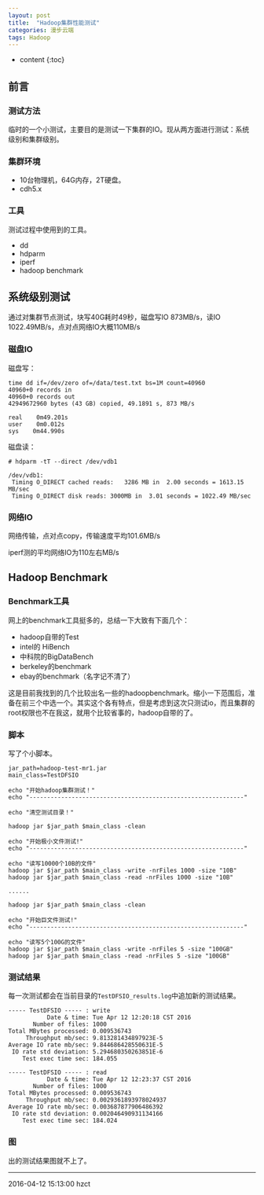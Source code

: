 ```yaml
---
layout: post
title:  "Hadoop集群性能测试"
categories: 漫步云端
tags: Hadoop
---
```


* content
{:toc}


## 前言

### 测试方法

临时的一个小测试，主要目的是测试一下集群的IO。现从两方面进行测试：系统级别和集群级别。




### 集群环境

- 10台物理机，64G内存，2T硬盘。
- cdh5.x

### 工具

测试过程中使用到的工具。

- dd
- hdparm
- iperf
- hadoop benchmark

## 系统级别测试

通过对集群节点测试，块写40G耗时49秒，磁盘写IO 873MB/s，读IO 1022.49MB/s，点对点网络IO大概110MB/s

### 磁盘IO

磁盘写：

```
time dd if=/dev/zero of=/data/test.txt bs=1M count=40960
40960+0 records in
40960+0 records out
42949672960 bytes (43 GB) copied, 49.1891 s, 873 MB/s

real    0m49.201s
user    0m0.012s
sys    0m44.990s

```

磁盘读：

```
# hdparm -tT --direct /dev/vdb1

/dev/vdb1:
 Timing O_DIRECT cached reads:   3286 MB in  2.00 seconds = 1613.15 MB/sec
 Timing O_DIRECT disk reads: 3000MB in  3.01 seconds = 1022.49 MB/sec
```

### 网络IO

网络传输，点对点copy，传输速度平均101.6MB/s

iperf测的平均网络IO为110左右MB/s

## Hadoop Benchmark

### Benchmark工具

网上的benchmark工具挺多的，总结一下大致有下面几个：

- hadoop自带的Test
- intel的 HiBench
- 中科院的BigDataBench
- berkeley的benchmark
- ebay的benchmark（名字记不清了）

这是目前我找到的几个比较出名一些的hadoopbenchmark。缩小一下范围后，准备在前三个中选一个。其实这个各有特点，但是考虑到这次只测试io，而且集群的root权限也不在我这，就用个比较省事的，hadoop自带的了。


### 脚本

写了个小脚本。

```
jar_path=hadoop-test-mr1.jar
main_class=TestDFSIO

echo "开始hadoop集群测试！"
echo "-------------------------------------------------------------"

echo "清空测试目录！"

hadoop jar $jar_path $main_class -clean

echo "开始极小文件测试!"
echo "-------------------------------------------------------------"

echo "读写10000个10B的文件"
hadoop jar $jar_path $main_class -write -nrFiles 1000 -size "10B"
hadoop jar $jar_path $main_class -read -nrFiles 1000 -size "10B"

......

hadoop jar $jar_path $main_class -clean

echo "开始巨文件测试!"
echo "-------------------------------------------------------------"

echo "读写5个100G的文件"
hadoop jar $jar_path $main_class -write -nrFiles 5 -size "100GB"
hadoop jar $jar_path $main_class -read -nrFiles 5 -size "100GB"

```

### 测试结果

每一次测试都会在当前目录的`TestDFSIO_results.log`中追加新的测试结果。

```
----- TestDFSIO ----- : write
           Date & time: Tue Apr 12 12:20:18 CST 2016
       Number of files: 1000
Total MBytes processed: 0.009536743
     Throughput mb/sec: 9.813281434897923E-5
Average IO rate mb/sec: 9.844686428550631E-5
 IO rate std deviation: 5.294680350263851E-6
    Test exec time sec: 184.055

----- TestDFSIO ----- : read
           Date & time: Tue Apr 12 12:23:37 CST 2016
       Number of files: 1000
Total MBytes processed: 0.009536743
     Throughput mb/sec: 0.0029361893978024937
Average IO rate mb/sec: 0.003687877906486392
 IO rate std deviation: 0.002046490931134166
    Test exec time sec: 184.024
```

### 图

出的测试结果图就不上了。

***
2016-04-12 15:13:00 hzct
